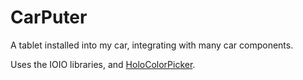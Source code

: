 CarPuter
========

A tablet installed into my car, integrating with many car components.

Uses the IOIO libraries, and [HoloColorPicker](https://github.com/LarsWerkman/HoloColorPicker).
